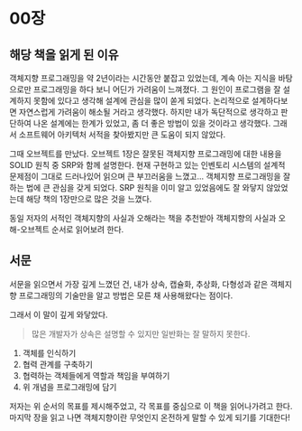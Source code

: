 # 00장

## 해당 책을 읽게 된 이유

객체지향 프로그래밍을 약 2년이라는 시간동안 붙잡고 있었는데, 계속 아는 지식을 바탕으로만 프로그래밍을 하다 보니 어딘가 가려움이 느껴졌다.
그 원인이 프로그램을 잘 설계하지 못함에 있다고 생각해 설계에 관심을 많이 쏟게 되었다.
논리적으로 설계하다보면 자연스럽게 가려움이 해소될 거라고 생각했다.
하지만 내가 독단적으로 생각하고 판단하여 나온 설계에는 한계가 있었고, 좀 더 좋은 방법이 있을 것이라고 생각했다. 그래서 소프트웨어 아키텍처 서적을 찾아봤지만 큰 도움이 되지 않았다.

그때 오브젝트를 만났다.
오브젝트 1장은 잘못된 객체지향 프로그래밍에 대한 내용을 SOLID 원칙 중 SRP와 함께 설명한다.
현재 구현하고 있는 인벤토리 시스템의 설계적 문제점이 그대로 드러나있어 읽으며 큰 부끄러움을 느꼈고... 객체지향 프로그래밍을 잘 하는 법에 큰 관심을 갖게 되었다. SRP 원칙을 이미 알고 있었음에도 잘 와닿지 않았었는데 해당 책의 1장만으로 많은 것을 느꼈다.

동일 저자의 서적인 객체지향의 사실과 오해라는 책을 추천받아 객체지향의 사실과 오해-오브젝트 순서로 읽어보려 한다.


## 서문
서문을 읽으면서 가장 깊게 느꼈던 건, 내가 상속, 캡슐화, 추상화, 다형성과 같은 객체지향 프로그래밍의 기술만을 알고 방법은 모른 채 사용해왔다는 점이다.

그래서 이 말이 깊게 와닿았다.

> 많은 개발자가 상속은 설명할 수 있지만 일반화는 잘 말하지 못한다.

1. 객체를 인식하기
2. 협력 관계를 구축하기
3. 협력하는 객체들에게 역할과 책임을 부여하기
4. 위 개념을 프로그래밍에 담기

저자는 위 순서의 목표를 제시해주었고, 각 목표를 중심으로 이 책을 읽어나가려고 한다.
마지막 장을 읽고 나면 객체지향이란 무엇인지 온전하게 말할 수 있게 되기를 기대한다!